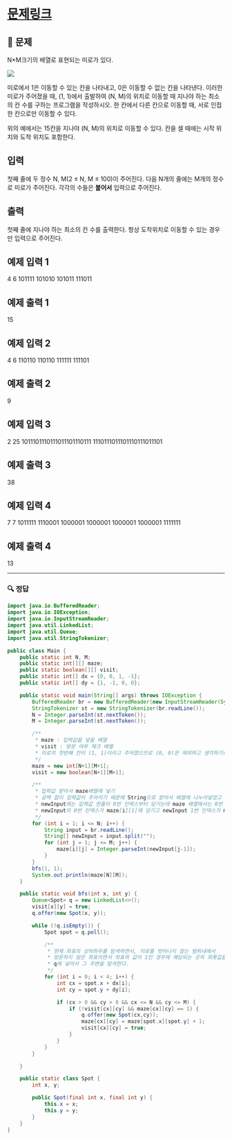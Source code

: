 # [문제링크](https://www.acmicpc.net/problem/2178)

## 📝 문제

N×M크기의 배열로 표현되는 미로가 있다.

![](https://img1.daumcdn.net/thumb/R1280x0/?scode=mtistory2&fname=https%3A%2F%2Fblog.kakaocdn.net%2Fdn%2FbUOtUx%2FbtrUXnHH8Fv%2F4MPQqceXcIKULN0ki8qROk%2Fimg.png)

미로에서 1은 이동할 수 있는 칸을 나타내고, 0은 이동할 수 없는 칸을 나타낸다. 이러한 미로가 주어졌을 때, (1, 1)에서 출발하여 (N, M)의 위치로 이동할 때 지나야 하는 최소의 칸 수를 구하는 프로그램을 작성하시오. 한 칸에서 다른 칸으로 이동할 때, 서로 인접한 칸으로만 이동할 수 있다.

위의 예에서는 15칸을 지나야 (N, M)의 위치로 이동할 수 있다. 칸을 셀 때에는 시작 위치와 도착 위치도 포함한다.

## 입력

첫째 줄에 두 정수 N, M(2 ≤ N, M ≤ 100)이 주어진다. 다음 N개의 줄에는 M개의 정수로 미로가 주어진다. 각각의 수들은 **붙어서** 입력으로 주어진다.

## 출력

첫째 줄에 지나야 하는 최소의 칸 수를 출력한다. 항상 도착위치로 이동할 수 있는 경우만 입력으로 주어진다.

## 예제 입력 1 

4 6
101111
101010
101011
111011

## 예제 출력 1

15

## 예제 입력 2

4 6
110110
110110
111111
111101

## 예제 출력 2 

9

## 예제 입력 3 

2 25
1011101110111011101110111
1110111011101110111011101

## 예제 출력 3 

38

## 예제 입력 4

7 7
1011111
1110001
1000001
1000001
1000001
1000001
1111111

## 예제 출력 4 

13


---

### 🔍 정답

```java
import java.io.BufferedReader;
import java.io.IOException;
import java.io.InputStreamReader;
import java.util.LinkedList;
import java.util.Queue;
import java.util.StringTokenizer;

public class Main {
    public static int N, M;
    public static int[][] maze;
    public static boolean[][] visit;
    public static int[] dx = {0, 0, 1, -1};
    public static int[] dy = {1, -1, 0, 0};

    public static void main(String[] args) throws IOException {
        BufferedReader br = new BufferedReader(new InputStreamReader(System.in));
        StringTokenizer st = new StringTokenizer(br.readLine());
        N = Integer.parseInt(st.nextToken());
        M = Integer.parseInt(st.nextToken());

        /**
         * maze : 입력값을 넣을 배열
         * visit : 방문 여부 체크 배열
         * 미로의 첫번째 칸이 (1, 1)이라고 주어졌으므로 (0, 0)은 제외하고 생각하기로 한다!
         */
        maze = new int[N+1][M+1];
        visit = new boolean[N+1][M+1];

        /**
         * 입력값 받아서 maze배열에 넣기
         * 공백 없이 입력값이 주어지기 때문에 String으로 받아서 배열에 나누어넣었고 요소들을 하나씩 꺼내어서 담아주었다.
         * newInput에는 입력값 한줄이 0번 인덱스부터 담기는데 maze 배열에서는 0번 인덱스를 생각하지 않고 1번부터 넣으므로 newInput[j-1]로 하였다.
         * newInput의 0번 인덱스가 maze[i][1]에 담기고 newInput 1번 인덱스가 maze[i][2]에 담긴다!
         */
        for (int i = 1; i <= N; i++) {
            String input = br.readLine();
            String[] newInput = input.split("");
            for (int j = 1; j <= M; j++) {
                maze[i][j] = Integer.parseInt(newInput[j-1]);
            }
        }
        bfs(1, 1);
        System.out.println(maze[N][M]);
    }

    public static void bfs(int x, int y) {
        Queue<Spot> q = new LinkedList<>();
        visit[x][y] = true;
        q.offer(new Spot(x, y));

        while (!q.isEmpty()) {
            Spot spot = q.poll();

            /**
             * 현재 좌표의 상하좌우를 탐색하면서, 미로를 벗어나지 않는 범위내에서
             * 방문하지 않은 좌표이면서 좌표의 값이 1인 경우에 해당되는 곳의 좌푯값을 현재 좌표 +1을 해주고
             * q에 넣어서 그 주변을 탐색한다.
             */
            for (int i = 0; i < 4; i++) {
                int cx = spot.x + dx[i];
                int cy = spot.y + dy[i];

                if (cx > 0 && cy > 0 && cx <= N && cy <= M) {
                    if (!visit[cx][cy] && maze[cx][cy] == 1) {
                        q.offer(new Spot(cx,cy));
                        maze[cx][cy] = maze[spot.x][spot.y] + 1;
                        visit[cx][cy] = true;
                    }
                }
            }
        }

    }

    public static class Spot {
        int x, y;

        public Spot(final int x, final int y) {
            this.x = x;
            this.y = y;
        }
    }
}
```